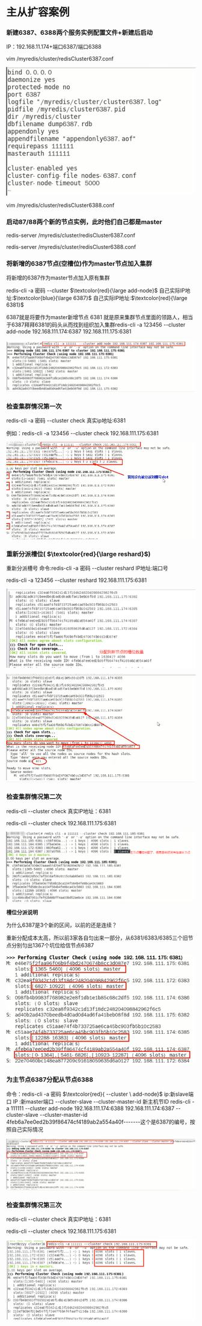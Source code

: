 # 主从扩容案例

### 新建6387、6388两个服务实例配置文件+新建后启动

IP：192.168.11.174+端口6387/端口6388

vim /myredis/cluster/redisCluster6387.conf

![](images/32.png)

vim /myredis/cluster/redisCluster6388.conf

### 启动87/88两个新的节点实例，此时他们自己都是master

redis-server /myredis/cluster/redisCluster6387.conf

redis-server /myredis/cluster/redisCluster6388.conf

### 将新增的6387节点(空槽位)作为master节点加入集群

将新增的6387作为master节点加入原有集群

redis-cli -a 密码 --cluster $\textcolor{red}{\large add-node}$ 自己实际IP地址:$\textcolor{blue}{\large 6387}$ 自己实际IP地址:$\textcolor{red}{\large 6381}$

6387就是将要作为master新增节点
6381 就是原来集群节点里面的领路人，相当于6387拜拜6381的码头从而找到组织加入集群redis-cli -a 123456 --cluster add-node 192.168.111.174:6387 192.168.111.175:6381

![](images/33.png)

### 检查集群情况第一次

redis-cli -a 密码 --cluster check 真实ip地址:6381

例如：redis-cli -a 123456 --cluster check 192.168.111.175:6381

![](images/34.png)

### 重新分派槽位( $\textcolor{red}{\large reshard}$)

重新分派槽号
命令:redis-cli -a 密码 --cluster reshard IP地址:端口号

redis-cli -a 123456 --cluster reshard 192.168.111.175:6381

![](images/35.png)

![](images/36.png)

### 检查集群情况第二次

redis-cli --cluster check 真实IP地址：6381

redis-cli --cluster check 192.168.111.175:6381

![](images/37.png)

**槽位分派说明**

为什么6387是3个新的区间，以前的还是连续？

重新分配成本太高，所以前3家各自匀出来一部分，从6381/6383/6385三个旧节点分别匀出1367个坑位给信节点6387

![](images/38.png)

### 为主节点6387分配从节点6388

命令：redis-cli -a 密码 $\textcolor{red}{ --cluster \ add-node}$ ip:新slave端口 IP :新master端口 --cluster-slave --cluster-master-id 新主机节ID
redis-cli -a 111111 --cluster add-node 192.168.111.174:6388 192.168.111.174:6387 --cluster-slave
--cluster-master-id 4feb6a7ee0ed2b39f86474cf4189ab2a554a40f-------这个是6387的编号，按照自己实际情况

![](images/382.png)

### 检查集群情况第三次

redis-cli --cluster check 真实IP地址：6381

redis-cli --cluster check 192.168.111.175:6381

![](images/40.png)



 